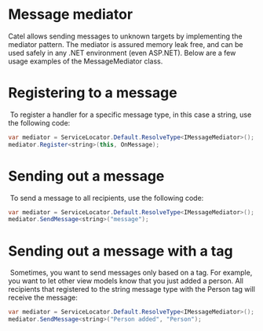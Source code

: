 # Message mediator

Catel allows sending messages to unknown targets by implementing the mediator pattern. The mediator is assured memory leak free, and can be used safely in any .NET environment (even ASP.NET). Below are a few usage examples of the MessageMediator class.

# Registering to a message

 To register a handler for a specific message type, in this case a string, use the following code:

``` {.java data-syntaxhighlighter-params="brush: java; gutter: false; theme: Confluence" data-theme="Confluence" style="brush: java; gutter: false; theme: Confluence"}
var mediator = ServiceLocator.Default.ResolveType<IMessageMediator>();
mediator.Register<string>(this, OnMessage);
```

# Sending out a message

 To send a message to all recipients, use the following code:

``` {.java data-syntaxhighlighter-params="brush: java; gutter: false; theme: Confluence" data-theme="Confluence" style="brush: java; gutter: false; theme: Confluence"}
var mediator = ServiceLocator.Default.ResolveType<IMessageMediator>();
mediator.SendMessage<string>("message");
```

# Sending out a message with a tag

 Sometimes, you want to send messages only based on a tag. For example, you want to let other view models know that you just added a person. All recipients that registered to the string message type with the Person tag will receive the message:

``` {.java data-syntaxhighlighter-params="brush: java; gutter: false; theme: Confluence" data-theme="Confluence" style="brush: java; gutter: false; theme: Confluence"}
var mediator = ServiceLocator.Default.ResolveType<IMessageMediator>();
mediator.SendMessage<string>("Person added", "Person");
```
